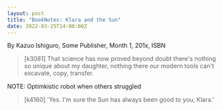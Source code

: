 ```yaml
---
layout: post
title: "BookNotes: Klara and the Sun"
date: 2022-03-25T14:00:00Z
---
```

By Kazuo Ishiguro, Some Publisher, Month 1, 201x, ISBN

> [k3081] That science has now proved beyond doubt there's nothing so
> unique about my daughter, nothing there our modern tools can't excavate,
> copy, transfer.

NOTE: Optimkistic robot when others struggled

> [k4160] 'Yes. I'm sure the Sun has always been good to you, Klara.'

